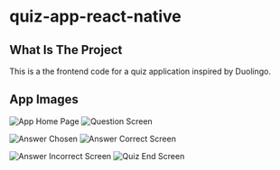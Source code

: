 # quiz-app-react-native

## What Is The Project

This is a the frontend code for a quiz application inspired by Duolingo.

## App Images

![App Home Page](https://user-images.githubusercontent.com/20585043/79029374-bedffe80-7bb1-11ea-81bd-718179a9a308.jpeg) ![Question Screen](https://user-images.githubusercontent.com/20585043/79029388-d3bc9200-7bb1-11ea-94ad-ae26b0a32264.jpeg)

![Answer Chosen](https://user-images.githubusercontent.com/20585043/79029410-eb941600-7bb1-11ea-80a5-dfa90668ebbd.jpeg) ![Answer Correct Screen](https://user-images.githubusercontent.com/20585043/79029420-f9e23200-7bb1-11ea-8fff-8157b0ad5ad0.jpeg)

![Answer Incorrect Screen](https://user-images.githubusercontent.com/20585043/79029437-09617b00-7bb2-11ea-897d-b7daa2444251.jpeg) ![Quiz End Screen](https://user-images.githubusercontent.com/20585043/79029457-1a11f100-7bb2-11ea-90cf-de5603f363a3.jpeg)
